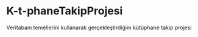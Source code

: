 # K-t-phaneTakipProjesi
Veritabanı temellerini kullanarak gerçekleştirdiğim kütüphane takip projesi
